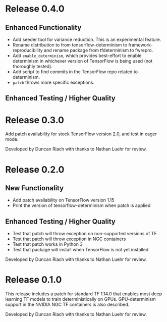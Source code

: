 # Release 0.4.0

## Enhanced Functionality

  * Add seeder tool for variance reduction. This is an experimental feature.
  * Rename distribution to from tensorflow-determinism to
    framework-reproducibility and rename package from tfdeterminism to fwrepro.
  * Add `enable_determinism`, which provides best-effort to enable determinism
    in whichever version of TensorFlow is being used (not thoroughly tested).
  * Add script to find commits in the TensorFlow repo related to determinism.
  * `patch` throws more specific exceptions.

## Enhanced Testing / Higher Quality

# Release 0.3.0

Add patch availability for stock TensorFlow version 2.0, and test in eager mode.

Developed by Duncan Riach with thanks to Nathan Luehr for review.

# Release 0.2.0

## New Functionality

  * Add patch availability on TensorFlow version 1.15
  * Print the version of tensorflow-determinism when patch is applied

## Enhanced Testing / Higher Quality

  * Test that patch will throw exception on non-supported versions of TF
  * Test that patch will throw exception in NGC containers
  * Test that patch works in Python 3
  * Test that package will install when TensorFlow is not yet installed

Developed by Duncan Riach with thanks to Nathan Luehr for review.

# Release 0.1.0

This release includes a patch for standard TF 1.14.0 that enables most deep
learning TF models to train deterministically on GPUs. GPU-determinism support
in the NVIDIA NGC TF containers is also described.

Developed by Duncan Riach with thanks to Nathan Luehr for review.
